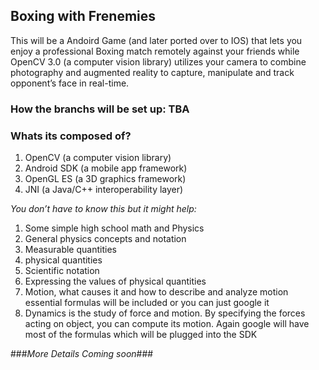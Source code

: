 ## Boxing with Frenemies 
This will be a Andoird Game (and later ported over to IOS) that lets you enjoy a professional Boxing match remotely against your friends while OpenCV 3.0  (a computer vision library) utilizes your camera to combine photography and augmented reality to capture, manipulate and track opponent’s face in real-time.


### How the branchs will be set up: TBA


### Whats its composed of?
1. OpenCV (a computer vision library)
2. Android SDK (a mobile app framework)
3. OpenGL ES (a 3D graphics framework)
4. JNI (a Java/C++ interoperability layer)

*You don’t have to know this but it might help:*

1. Some simple high school math and Physics
2. General physics concepts and notation
3. Measurable quantities
4. physical quantities
5. Scientific notation
6. Expressing the values of physical quantities
7. Motion, what causes it and how to describe and analyze motion essential formulas will be included or you can just google it
8. Dynamics is the study of force and motion. By specifying the forces acting on object, you can compute its motion. Again google will have most of the formulas which will be plugged into the SDK


###*More Details Coming soon*###











 
